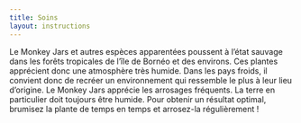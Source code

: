```yaml
---
title: Soins
layout: instructions
---
```


Le Monkey Jars et autres esp&egrave;ces apparentées poussent &agrave; l’état sauvage dans les for&ecirc;ts tropicales de l’&icirc;le de Bornéo et des environs. Ces plantes apprécient donc une atmosph&egrave;re tr&egrave;s humide. Dans les pays froids, il convient donc de recréer un environnement qui ressemble le plus &agrave; leur lieu d’origine. Le Monkey Jars apprécie les arrosages fréquents. La terre en particulier doit toujours &ecirc;tre humide. Pour obtenir un résultat optimal, brumisez la plante de temps en temps et arrosez-la réguli&egrave;rement \!
